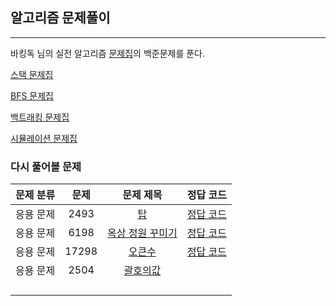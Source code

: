## 알고리즘 문제풀이 



---------

바킹독 님의 실전 알고리즘 [문제집](https://github.com/encrypted-def/basic-algo-lecture/blob/master/workbook.md)의 백준문제를 푼다. 

[스택 문제집](https://www.acmicpc.net/workbook/view/7309)

[BFS 문제집](https://www.acmicpc.net/workbook/view/7313)

[백트래킹 문제집](https://www.acmicpc.net/workbook/view/7315)

[시뮬레이션 문제집](https://www.acmicpc.net/workbook/view/7316)



### 다시 풀어볼 문제 

| 문제 분류 | 문제  |                        문제 제목                         |                정답 코드                 |
| :-------: | :---: | :------------------------------------------------------: | :--------------------------------------: |
| 응용 문제 | 2493  |        [탑](https://www.acmicpc.net/problem/2493)        | [정답 코드](../0x05/solutions/2493.cpp)  |
| 응용 문제 | 6198  | [옥상 정원 꾸미기](https://www.acmicpc.net/problem/6198) | [정답 코드](../0x05/solutions/6198.cpp)  |
| 응용 문제 | 17298 |     [오큰수](https://www.acmicpc.net/problem/17298)      | [정답 코드](../0x05/solutions/17298.cpp) |
| 응용 문제 | 2504  |     [괄호의값](https://www.acmicpc.net/problem/2504)     |                                          |
|           |       |                                                          |                                          |
|           |       |                                                          |                                          |
|           |       |                                                          |                                          |
|           |       |                                                          |                                          |

 